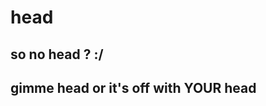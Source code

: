 <!DOCTYPE html>
<html>
    <h1>head</h1>
    <h2>so no head ? :/</h2>
    <h2> gimme head or it's off with YOUR head </h2>
</html>
